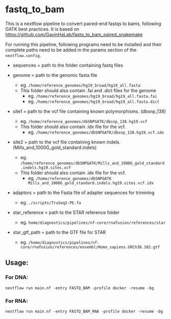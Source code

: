 # fastq_to_bam

This is a nextflow pipeline to convert paired-end fastqs to bams, following GATK best practices. It is based on https://github.com/GavinHaLab/fastq_to_bam_paired_snakemake

For running this pipeline, following programs need to be installed and their complete paths need to be added in the params section of the `nextflow.config`.

- sequences = path to the folder containing fastq files

- genome = path to the genomic fasta file
    - eg. `/home/reference_genomes/hg19_broad/hg19_all.fasta`
    - This folder should also contain .fai and .dict files for the genome 
		- eg. `/home/reference_genomes/hg19_broad/hg19_all.fasta.fai`
        - eg. `/home/reference_genomes/hg19_broad/hg19_all.fasta.dict`


- site1 = path to the vcf file containing known polymorphisms. (dbsnp_138)
    - eg. `/home/reference_genomes/dbSNPGATK/dbsnp_138.hg19.vcf`
    - This folder should also contain .idx file for the vcf.
        - eg. `/home/reference_genomes/dbSNPGATK/dbsnp_138.hg19.vcf.idx`

- site2 = path to the vcf file containing known indels. (Mills_and_1000G_gold_standard.indels)
    - eg. `/home/reference_genomes/dbSNPGATK/Mills_and_1000G_gold_standard.indels.hg19.sites.vcf`
    - This folder should also contain .idx file for the vcf.
    	- eg. `/home/reference_genomes/dbSNPGATK Mills_and_1000G_gold_standard.indels.hg19.sites.vcf.idx`

- adaptors = path to the Fasta file of adapter sequences for trimming 
    - eg. `./scripts/TruSeq2-PE.fa`

- star_reference = path to the STAR reference folder
     - eg. `home/diagnostics/pipelines/nf-core/rnafusion/references/star`

- star_gtf_path = path to the GTF file for STAR
     - eg. `/home/diagnostics/pipelines/nf-core/rnafusion/references/ensembl/Homo_sapiens.GRCh38.102.gtf`

## Usage:

### For DNA:

```
nextflow run main.nf -entry FASTQ_BAM -profile docker -resume -bg
```

### For RNA:

```
nextflow run main.nf -entry FASTQ_BAM_RNA -profile docker -resume -bg
```
